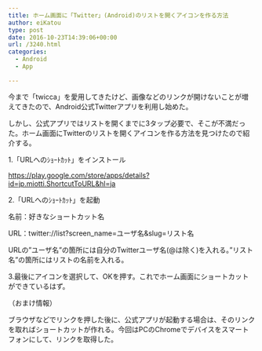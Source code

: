 ```yaml
---
title: ホーム画面に「Twitter」(Android)のリストを開くアイコンを作る方法
author: eiKatou
type: post
date: 2016-10-23T14:39:06+00:00
url: /3240.html
categories:
  - Android
  - App

---
```

今まで「twicca」を愛用してきたけど、画像などのリンクが開けないことが増えてきたので、Android公式Twitterアプリを利用し始めた。

しかし、公式アプリではリストを開くまでに3タップ必要で、そこが不満だった。ホーム画面にTwitterのリストを開くアイコンを作る方法を見つけたので紹介する。

1.「URLへのｼｮｰﾄｶｯﾄ」をインストール
  
<a href="https://play.google.com/store/apps/details?id=jp.miotti.ShortcutToURL&#038;hl=ja" target="_blank">https://play.google.com/store/apps/details?id=jp.miotti.ShortcutToURL&hl=ja</a>

2.「URLへのｼｮｰﾄｶｯﾄ」を起動
  
名前：好きなショートカット名
  
URL：twitter://list?screen_name=ユーザ名&slug=リスト名

URLの&#8221;ユーザ名&#8221;の箇所には自分のTwitterユーザ名(@は除く)を入れる。&#8221;リスト名&#8221;の箇所にはリストの名前を入れる。

3.最後にアイコンを選択して、OKを押す。これでホーム画面にショートカットができているはず。

（おまけ情報）
  
ブラウザなどでリンクを押した後に、公式アプリが起動する場合は、そのリンクを取ればショートカットが作れる。今回はPCのChromeでデバイスをスマートフォンにして、リンクを取得した。
